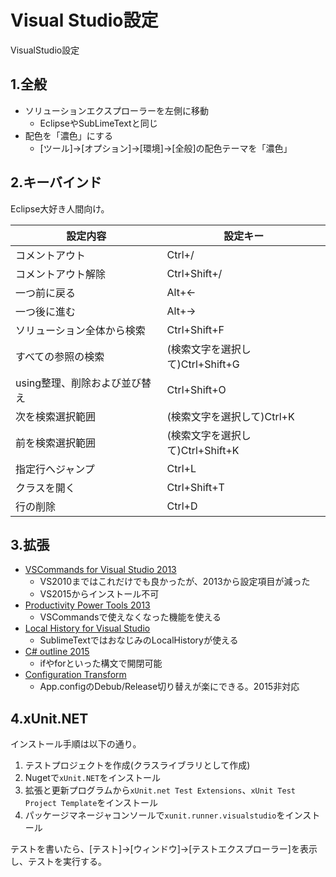 # Visual Studio設定
VisualStudio設定

## 1.全般
* ソリューションエクスプローラーを左側に移動
    * EclipseやSubLimeTextと同じ
* 配色を「濃色」にする
    * [ツール]→[オプション]→[環境]→[全般]の配色テーマを「濃色」

## 2.キーバインド
Eclipse大好き人間向け。

設定内容                     |設定キー
----------------------------|---------
コメントアウト                   |Ctrl+/
コメントアウト解除               |Ctrl+Shift+/
一つ前に戻る                  |Alt+←
一つ後に進む                  |Alt+→
ソリューション全体から検索         |Ctrl+Shift+F
すべての参照の検索              |(検索文字を選択して)Ctrl+Shift+G
using整理、削除および並び替え    |Ctrl+Shift+O
次を検索選択範囲               |(検索文字を選択して)Ctrl+K
前を検索選択範囲               |(検索文字を選択して)Ctrl+Shift+K
指定行へジャンプ                |Ctrl+L
クラスを開く                     |Ctrl+Shift+T
行の削除                      |Ctrl+D

## 3.拡張
* [VSCommands for Visual Studio 2013](https://visualstudiogallery.msdn.microsoft.com/c6d1c265-7007-405c-a68b-5606af238ece)
    * VS2010まではこれだけでも良かったが、2013から設定項目が減った
    * VS2015からインストール不可
* [Productivity Power Tools 2013](https://visualstudiogallery.msdn.microsoft.com/dbcb8670-889e-4a54-a226-a48a15e4cace)
    * VSCommandsで使えなくなった機能を使える
* [Local History for Visual Studio](https://localhistory.codeplex.com/)
    * SublimeTextではおなじみのLocalHistoryが使える
* [C# outline 2015](https://visualstudiogallery.msdn.microsoft.com/9390e08c-d0aa-42f1-b3d2-5134aabf3b9a)
    * ifやforといった構文で開閉可能
* [Configuration Transform](https://visualstudiogallery.msdn.microsoft.com/579d3a78-3bdd-497c-bc21-aa6e6abbc859)
    * App.configのDebub/Release切り替えが楽にできる。2015非対応

## 4.xUnit.NET
インストール手順は以下の通り。
1. テストプロジェクトを作成(クラスライブラリとして作成)
2. Nugetで`xUnit.NET`をインストール
3. 拡張と更新プログラムから`xUnit.net Test Extensions`、`xUnit Test Project Template`をインストール
4. パッケージマネージャコンソールで`xunit.runner.visualstudio`をインストール

テストを書いたら、[テスト]->[ウィンドウ]->[テストエクスプローラー]を表示し、テストを実行する。
